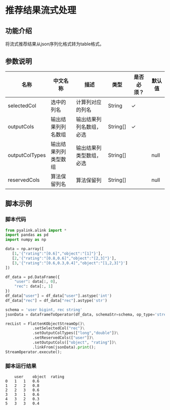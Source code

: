 # 推荐结果流式处理

## 功能介绍
将流式推荐结果从json序列化格式转为table格式。

## 参数说明

| 名称 | 中文名称 | 描述 | 类型 | 是否必须？ | 默认值 |
| --- | --- | --- | --- | --- | --- |
| selectedCol | 选中的列名 | 计算列对应的列名 | String | ✓ |  |
| outputCols | 输出结果列列名数组 | 输出结果列列名数组，必选 | String[] | ✓ |  |
| outputColTypes | 输出结果列列类型数组 | 输出结果列类型数组，必选 | String[] |  | null |
| reservedCols | 算法保留列名 | 算法保留列 | String[] |  | null |

## 脚本示例
### 脚本代码

```python
from pyalink.alink import *
import pandas as pd
import numpy as np

data = np.array([
   [1,'{"rating":"[0.6]","object":"[1]"}'],
   [2,'{"rating":"[0.8,0.6]","object":"[2,3]"}'],
   [3,'{"rating":"[0.6,0.3,0.4]","object":"[1,2,3]"}']
])

df_data = pd.DataFrame({
    "user": data[:, 0],
    "rec": data[:, 1]
})
df_data["user"] = df_data["user"].astype('int')
df_data["rec"] = df_data["rec"].astype('str')

schema = 'user bigint, rec string'
jsonData = dataframeToOperator(df_data, schemaStr=schema, op_type='stream')

recList = FlattenKObjectStreamOp()\
			.setSelectedCol("rec")\
			.setOutputColTypes(["long","double"])\
			.setReservedCols(["user"])\
			.setOutputCols(["object", "rating"])\
			.linkFrom(jsonData).print();
StreamOperator.execute();
```

### 脚本运行结果
```
	user	object	rating
0	1	1	0.6
1	2	2	0.8
2	2	3	0.6
3	3	1	0.6
4	3	2	0.3
5	3	3	0.4
```
